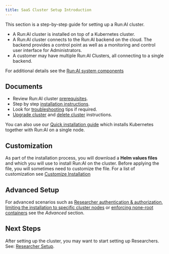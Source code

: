 ```yaml
---
title: SaaS Cluster Setup Introduction
---
```


This section is a step-by-step guide for setting up a Run:AI cluster. 

* A Run:AI cluster is installed on top of a Kubernetes cluster.
* A Run:AI cluster connects to the Run:AI backend on the cloud. The backend provides a control point as well as a monitoring and control user interface for Administrators.
* A customer may have multiple Run:AI Clusters, all connecting to a single backend.

For additional details see the [Run:AI system components](../../../home/components.md)

## Documents

* Review Run:AI cluster [prerequisites](cluster-prerequisites.md).
* Step by step [installation instructions](cluster-install.md).
* Look for [troubleshooting](cluster-troubleshooting.md) tips if required.
* [Upgrade cluster](cluster-upgrade.md) and [delete cluster](cluster-delete.md) instructions. 

You can also use our [Quick installation guide](single-node-install.md) which installs Kubernetes together with Run:AI on a single node.

## Customization

As part of the installation process, you will download a __Helm values files__ and which you will use to install Run:AI on the cluster. Before applying the file, you will sometimes need to customize the file. For a list of customization see [Customize Installation](customize-cluster-install.md)

## Advanced Setup

For advanced scenarios such as [Researcher authentication & authorization](researcher-authentication.md), [limiting the installation to specific cluster nodes](../advanced/node-roles.md) or [enforcing none-root containers](../advanced/non-root-containers.md) see the _Advanced_ section.

## Next Steps

After setting up the cluster, you may want to start setting up Researchers. See: [Researcher Setup](../../researcher-setup/researcher-setup-intro.md).

